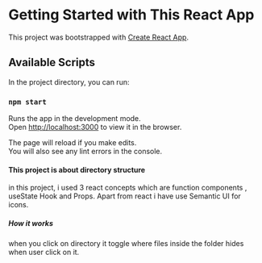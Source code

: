 # Getting Started with This React App

This project was bootstrapped with [Create React App](https://github.com/facebook/create-react-app).

## Available Scripts

In the project directory, you can run:

### `npm start`

Runs the app in the development mode.\
Open [http://localhost:3000](http://localhost:3000) to view it in the browser.

The page will reload if you make edits.\
You will also see any lint errors in the console.

#### This project is about directory structure 

in this project, i used 3 react concepts which are function components , useState Hook and Props.
Apart from react i have use Semantic UI for icons.

##### How it works

when you click on directory it toggle where files inside the folder hides when user click on it.
